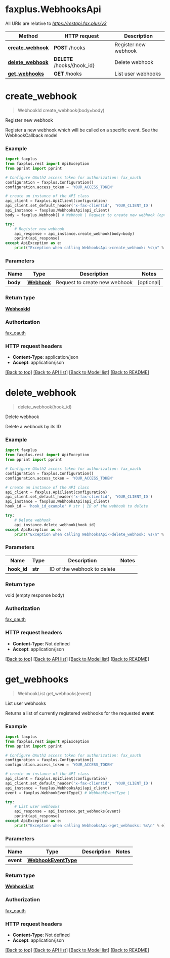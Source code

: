 # faxplus.WebhooksApi

All URIs are relative to *https://restapi.fax.plus/v3*

Method | HTTP request | Description
------------- | ------------- | -------------
[**create_webhook**](WebhooksApi.md#create_webhook) | **POST** /hooks | Register new webhook
[**delete_webhook**](WebhooksApi.md#delete_webhook) | **DELETE** /hooks/{hook_id} | Delete webhook
[**get_webhooks**](WebhooksApi.md#get_webhooks) | **GET** /hooks | List user webhooks

# **create_webhook**
> WebhookId create_webhook(body=body)

Register new webhook

Register a new webhook which will be called on a specific event. See the WebhookCallback model

### Example
```python
import faxplus
from faxplus.rest import ApiException
from pprint import pprint

# Configure OAuth2 access token for authorization: fax_oauth
configuration = faxplus.Configuration()
configuration.access_token = 'YOUR_ACCESS_TOKEN'

# create an instance of the API class
api_client = faxplus.ApiClient(configuration)
api_client.set_default_header('x-fax-clientid', 'YOUR_CLIENT_ID')
api_instance = faxplus.WebhooksApi(api_client)
body = faxplus.Webhook() # Webhook | Request to create new webhook (optional)

try:
    # Register new webhook
    api_response = api_instance.create_webhook(body=body)
    pprint(api_response)
except ApiException as e:
    print("Exception when calling WebhooksApi->create_webhook: %s\n" % e)
```

### Parameters

Name | Type | Description  | Notes
------------- | ------------- | ------------- | -------------
 **body** | [**Webhook**](Webhook.md)| Request to create new webhook | [optional] 

### Return type

[**WebhookId**](WebhookId.md)

### Authorization

[fax_oauth](../README.md#fax_oauth)

### HTTP request headers

 - **Content-Type**: application/json
 - **Accept**: application/json

[[Back to top]](#) [[Back to API list]](../README.md#documentation-for-api-endpoints) [[Back to Model list]](../README.md#documentation-for-models) [[Back to README]](../README.md)

# **delete_webhook**
> delete_webhook(hook_id)

Delete webhook

Delete a webhook by its ID

### Example
```python
import faxplus
from faxplus.rest import ApiException
from pprint import pprint

# Configure OAuth2 access token for authorization: fax_oauth
configuration = faxplus.Configuration()
configuration.access_token = 'YOUR_ACCESS_TOKEN'

# create an instance of the API class
api_client = faxplus.ApiClient(configuration)
api_client.set_default_header('x-fax-clientid', 'YOUR_CLIENT_ID')
api_instance = faxplus.WebhooksApi(api_client)
hook_id = 'hook_id_example' # str | ID of the webhook to delete

try:
    # Delete webhook
    api_instance.delete_webhook(hook_id)
except ApiException as e:
    print("Exception when calling WebhooksApi->delete_webhook: %s\n" % e)
```

### Parameters

Name | Type | Description  | Notes
------------- | ------------- | ------------- | -------------
 **hook_id** | **str**| ID of the webhook to delete | 

### Return type

void (empty response body)

### Authorization

[fax_oauth](../README.md#fax_oauth)

### HTTP request headers

 - **Content-Type**: Not defined
 - **Accept**: application/json

[[Back to top]](#) [[Back to API list]](../README.md#documentation-for-api-endpoints) [[Back to Model list]](../README.md#documentation-for-models) [[Back to README]](../README.md)

# **get_webhooks**
> WebhookList get_webhooks(event)

List user webhooks

Returns a list of currently registered webhooks for the requested **event**

### Example
```python
import faxplus
from faxplus.rest import ApiException
from pprint import pprint

# Configure OAuth2 access token for authorization: fax_oauth
configuration = faxplus.Configuration()
configuration.access_token = 'YOUR_ACCESS_TOKEN'

# create an instance of the API class
api_client = faxplus.ApiClient(configuration)
api_client.set_default_header('x-fax-clientid', 'YOUR_CLIENT_ID')
api_instance = faxplus.WebhooksApi(api_client)
event = faxplus.WebhookEventType() # WebhookEventType | 

try:
    # List user webhooks
    api_response = api_instance.get_webhooks(event)
    pprint(api_response)
except ApiException as e:
    print("Exception when calling WebhooksApi->get_webhooks: %s\n" % e)
```

### Parameters

Name | Type | Description  | Notes
------------- | ------------- | ------------- | -------------
 **event** | [**WebhookEventType**](.md)|  | 

### Return type

[**WebhookList**](WebhookList.md)

### Authorization

[fax_oauth](../README.md#fax_oauth)

### HTTP request headers

 - **Content-Type**: Not defined
 - **Accept**: application/json

[[Back to top]](#) [[Back to API list]](../README.md#documentation-for-api-endpoints) [[Back to Model list]](../README.md#documentation-for-models) [[Back to README]](../README.md)


